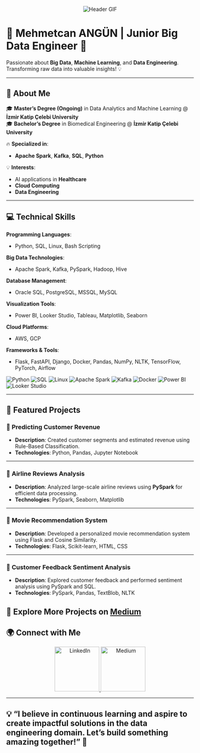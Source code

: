 <p align="center">
  <img src="https://media3.giphy.com/media/bGgsc5mWoryfgKBx1u/giphy.gif" alt="Header GIF">
</p>

# 🌟 Mehmetcan ANGÜN | Junior Big Data Engineer 🚀

Passionate about **Big Data**, **Machine Learning**, and **Data Engineering**.  
Transforming raw data into valuable insights! 💡

---

## 📌 About Me

🎓 **Master’s Degree (Ongoing)** in Data Analytics and Machine Learning @ **İzmir Katip Çelebi University**  
🎓 **Bachelor’s Degree** in Biomedical Engineering @ **İzmir Katip Çelebi University**

🔥 **Specialized in**:  
- **Apache Spark**, **Kafka**, **SQL**, **Python**

💡 **Interests**:  
- AI applications in **Healthcare**  
- **Cloud Computing**
- **Data Engineering**

---

## 💻 Technical Skills

**Programming Languages**:  
- Python, SQL, Linux, Bash Scripting

**Big Data Technologies**:  
- Apache Spark, Kafka, PySpark, Hadoop, Hive

**Database Management**:  
- Oracle SQL, PostgreSQL, MSSQL, MySQL

**Visualization Tools**:  
- Power BI, Looker Studio, Tableau, Matplotlib, Seaborn

**Cloud Platforms**:  
- AWS, GCP

**Frameworks & Tools**:  
- Flask, FastAPI, Django, Docker, Pandas, NumPy, NLTK, TensorFlow, PyTorch, Airflow

![Python](https://img.shields.io/badge/Python-3776AB?style=for-the-badge&logo=python&logoColor=white) 
![SQL](https://img.shields.io/badge/SQL-4479A1?style=for-the-badge&logo=postgresql&logoColor=white)
![Linux](https://img.shields.io/badge/Linux-FCC624?style=for-the-badge&logo=linux&logoColor=black)
![Apache Spark](https://img.shields.io/badge/Apache%20Spark-FDB813?style=for-the-badge&logo=apachespark&logoColor=black)
![Kafka](https://img.shields.io/badge/Apache%20Kafka-231F20?style=for-the-badge&logo=apachekafka&logoColor=white)
![Docker](https://img.shields.io/badge/Docker-2496ED?style=for-the-badge&logo=docker&logoColor=white)
![Power BI](https://img.shields.io/badge/Power%20BI-F2C811?style=for-the-badge&logo=powerbi&logoColor=black)
![Looker Studio](https://img.shields.io/badge/Looker%20Studio-4285F4?style=for-the-badge&logo=looker&logoColor=white)

---

## 🚀 Featured Projects

### 🎯 **Predicting Customer Revenue**
- **Description**: Created customer segments and estimated revenue using Rule-Based Classification.  
- **Technologies**: Python, Pandas, Jupyter Notebook  

---

### 🎯 **Airline Reviews Analysis**
- **Description**: Analyzed large-scale airline reviews using **PySpark** for efficient data processing.  
- **Technologies**: PySpark, Seaborn, Matplotlib  

---

### 🎯 **Movie Recommendation System**
- **Description**: Developed a personalized movie recommendation system using Flask and Cosine Similarity.  
- **Technologies**: Flask, Scikit-learn, HTML, CSS  

---

### 🎯 **Customer Feedback Sentiment Analysis**
- **Description**: Explored customer feedback and performed sentiment analysis using PySpark and SQL.  
- **Technologies**: PySpark, Pandas, TextBlob, NLTK  

🔗 **Explore More Projects on [Medium](https://medium.com/@Mehmtcnangn)**
---

## 🌍 Connect with Me

<p align="center">
  <a href="https://www.linkedin.com/in/mehmetcan-angün-28353406-ma">
    <img src="https://media1.giphy.com/media/CCPw50IMVRu0DVwd0A/giphy.gif" width="120px" alt="LinkedIn">
  </a>
  <a href="https://medium.com/@Mehmtcnangn">
    <img src="https://media3.giphy.com/media/Wq8i42KPEkv73G9Y4p/giphy.gif" width="120px" alt="Medium">
  </a>
</p>

---

## 💡 “I believe in continuous learning and aspire to create impactful solutions in the data engineering domain. Let’s build something amazing together!” 🚀
